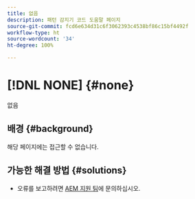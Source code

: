 ```yaml
---
title: 없음
description: 패턴 감지기 코드 도움말 페이지
source-git-commit: fcd6e634d31c6f3062393c4538bf86c15bf4492f
workflow-type: ht
source-wordcount: '34'
ht-degree: 100%

---
```



# [!DNL NONE] {#none}

없음

## 배경 {#background}

해당 페이지에는 접근할 수 없습니다.

## 가능한 해결 방법 {#solutions}

* 오류를 보고하려면 [AEM 지원 팀](https://helpx.adobe.com/kr/enterprise/using/support-for-experience-cloud.html)에 문의하십시오.
